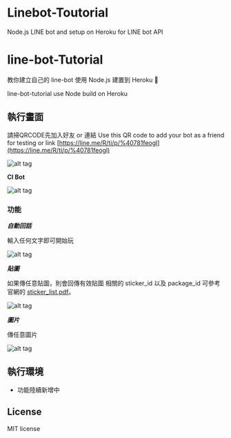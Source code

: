 # Linebot-Toutorial
Node.js LINE bot and setup on Heroku for LINE bot API

# line-bot-Tutorial

 教你建立自己的 line-bot 使用 Node.js 建置到 Heroku 📝

 line-bot-tutorial use Node build on Heroku


## 執行畫面

請掃QRCODE先加入好友 or 連結 
Use this QR code to add your bot as a friend for testing or link [https://line.me/R/ti/p/%40781feogl](https://line.me/R/ti/p/%40781feogl)

![alt tag](https://i.imgur.com/qluEeDF.png)



**CI Bot**

![alt tag](https://i.imgur.com/1IQ4YPt.png)

### 功能

***自動回話***

輸入任何文字即可開始玩

![alt tag](https://i.imgur.com/Ky9RaP2.png)

***貼圖***

如果傳任意貼圖，則會回傳有效貼圖
相關的 sticker_id 以及 package_id 可參考官網的 
[sticker_list.pdf](https://developers.line.me/media/messaging-api/sticker_list.pdf)。

![alt tag](https://i.imgur.com/wUU9Ppw.png)

***圖片***

傳任意圖片

![alt tag](https://i.imgur.com/T0TLJfj.png)


## 執行環境

* 功能陸續新增中

## License

MIT license